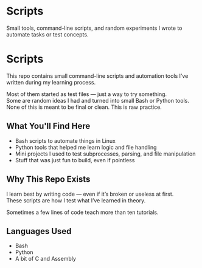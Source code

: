 # Scripts
Small tools, command-line scripts, and random experiments I wrote to automate tasks or test concepts.

# Scripts

This repo contains small command-line scripts and automation tools I’ve written during my learning process.

Most of them started as test files — just a way to try something.  
Some are random ideas I had and turned into small Bash or Python tools.  
None of this is meant to be final or clean. This is raw practice.

## What You'll Find Here

- Bash scripts to automate things in Linux
- Python tools that helped me learn logic and file handling
- Mini projects I used to test subprocesses, parsing, and file manipulation
- Stuff that was just fun to build, even if pointless

## Why This Repo Exists

I learn best by writing code — even if it’s broken or useless at first.  
These scripts are how I test what I’ve learned in theory.

Sometimes a few lines of code teach more than ten tutorials.

## Languages Used

- Bash
- Python
- A bit of C and Assembly
